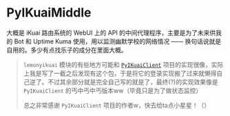 # PyIKuaiMiddle

大概是 iKuai 路由系统的 WebUI 上的 API 的中间代理程序，主要是为了未来供我的 Bot 和 Uptime Kuma 使用，用以监测幽默学校的网络情况 —— 换句话说就是自用的。多少有点找乐子的成分在里面大概。

> `lemonyikuai` 模块的有些地方可能和 [`PyIKuaiClient`](https://github.com/dzhuang/PyIKuaiClient) 项目的实现很像，实际上我是写了一截之后发现有这个包，于是将它的登录实现搬了过来就懒得自己逆了。不过其余部分就是完全自己写的就是了，最终(?)的实现效果像是 `PyIKuaiClient` 的丐中丐中丐版本ww（毕竟只是为了做状态监控）
>
> 总之非常感谢 `PyIKuaiClient` 项目的作者w，快去给ta点小星星！（）
